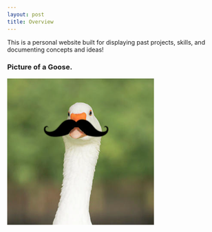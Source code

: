 ```yaml
---
layout: post
title: Overview
---
```


This is a personal website built for displaying past projects, skills, and documenting concepts and ideas!

### Picture of a Goose.
![A very detailed mustached picture of a prim and propper goose. The picture is humbiling. As you look upon it, it fills you with a sense of wonder and a sense of awe; to a certain extent, it even seems quite humorous.](https://github.com/lukecashwell-alt/eportfolio/blob/master/public/apple-touch-icon-144-precomposed.png?raw=true)
